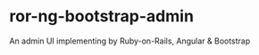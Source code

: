 ror-ng-bootstrap-admin
======================

An admin UI implementing by Ruby-on-Rails, Angular &amp; Bootstrap
